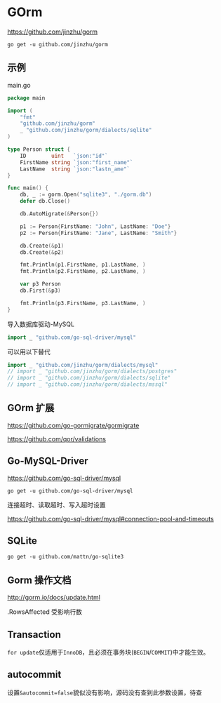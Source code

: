 # GOrm

https://github.com/jinzhu/gorm

```
go get -u github.com/jinzhu/gorm
```

## 示例

main.go
```go
package main

import (
	"fmt"
	"github.com/jinzhu/gorm"
	_ "github.com/jinzhu/gorm/dialects/sqlite"
)

type Person struct {
	ID        uint   `json:"id"`
	FirstName string `json:"first_name"`
	LastName  string `json:"lastn_ame"`
}

func main() {
	db, _ := gorm.Open("sqlite3", "./gorm.db")
	defer db.Close()

	db.AutoMigrate(&Person{})

	p1 := Person{FirstName: "John", LastName: "Doe"}
	p2 := Person{FirstName: "Jane", LastName: "Smith"}

	db.Create(&p1)
	db.Create(&p2)

	fmt.Println(p1.FirstName, p1.LastName, )
	fmt.Println(p2.FirstName, p2.LastName, )

	var p3 Person
	db.First(&p3)

	fmt.Println(p3.FirstName, p3.LastName, )
}
```

导入数据库驱动-MySQL
```go
import _ "github.com/go-sql-driver/mysql"
```
可以用以下替代
```go
import _ "github.com/jinzhu/gorm/dialects/mysql"
// import _ "github.com/jinzhu/gorm/dialects/postgres"
// import _ "github.com/jinzhu/gorm/dialects/sqlite"
// import _ "github.com/jinzhu/gorm/dialects/mssql"
```


## GOrm 扩展

https://github.com/go-gormigrate/gormigrate

https://github.com/qor/validations


## Go-MySQL-Driver

https://github.com/go-sql-driver/mysql

```
go get -u github.com/go-sql-driver/mysql
```

连接超时、读取超时、写入超时设置

https://github.com/go-sql-driver/mysql#connection-pool-and-timeouts


## SQLite
```
go get -u github.com/mattn/go-sqlite3
```


## Gorm 操作文档

http://gorm.io/docs/update.html

.RowsAffected    受影响行数


## Transaction

`for update`仅适用于`InnoDB`，且必须在事务块(`BEGIN`/`COMMIT`)中才能生效。


## autocommit

设置`&autocommit=false`貌似没有影响，源码没有查到此参数设置，待查
